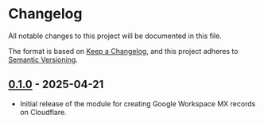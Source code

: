 # Changelog

All notable changes to this project will be documented in this file.

The format is based on [Keep a Changelog](https://keepachangelog.com/en/1.1.0/),
and this project adheres to
[Semantic Versioning](https://semver.org/spec/v2.0.0.html).

## [0.1.0] - 2025-04-21

- Initial release of the module for creating Google Workspace MX records on
  Cloudflare.

[0.1.0]:
  https://github.com/visiosto/terraform-cloudflare-google-workspace/releases/tag/v0.1.0
